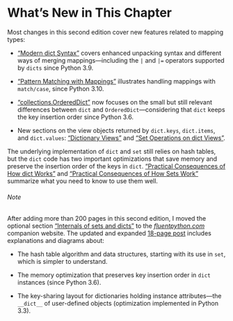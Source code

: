 # What’s New in This Chapter

Most changes in this second edition cover new features related to mapping types:

- [“Modern dict Syntax”](#modern_dict_syntax_sec) covers enhanced unpacking syntax and different ways of merging mappings—including the `|` and `|=` operators supported by `dicts` since Python 3.9.
    
- [“Pattern Matching with Mappings”](#pattern_matching_mappings_sec) illustrates handling mappings with `match/case`, since Python 3.10.
    
- [“collections.OrderedDict”](#ordereddict_sec) now focuses on the small but still relevant differences between `dict` and `OrderedDict`—considering that `dict` keeps the key insertion order since Python 3.6.
    
- New sections on the view objects returned by `dict.keys`, `dict.items`, and `dict.values`: [“Dictionary Views”](#dictionary_views_sec) and [“Set Operations on dict Views”](#set_ops_dict_views_sec).
    

The underlying implementation of `dict` and `set` still relies on hash tables, but the `dict` code has two important optimizations that save memory and preserve the insertion order of the keys in `dict`. [“Practical Consequences of How dict Works”](#consequences_dict_internals) and [“Practical Consequences of How Sets Work”](#consequences_set_sec) summarize what you need to know to use them well.

###### Note

After adding more than 200 pages in this second edition, I moved the optional section [“Internals of sets and dicts”](https://fpy.li/hashint) to the [_fluentpython.com_](http://fluentpython.com) companion website. The updated and expanded [18-page post](https://fpy.li/hashint) includes explanations and diagrams about:

- The hash table algorithm and data structures, starting with its use in `set`, which is simpler to understand.
    
- The memory optimization that preserves key insertion order in `dict` instances (since Python 3.6).
    
- The key-sharing layout for dictionaries holding instance attributes—the `__dict__` of user-defined objects (optimization implemented in Python 3.3).